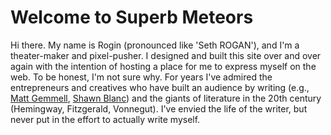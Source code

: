 # Welcome to Superb Meteors

Hi there. My name is Rogin (pronounced like 'Seth ROGAN'), and I'm a theater-maker and pixel-pusher. I designed and built this site over and over again with the intention of hosting a place for me to express myself on the web. To be honest, I'm not sure why. For years I've admired the entrepreneurs and creatives who have built an audience by writing (e.g., [Matt Gemmell](http://mattgemmell.com), [Shawn Blanc](http://shawnblanc.net)) and the giants of literature in the 20th century (Hemingway, Fitzgerald, Vonnegut). I've envied the life of the writer, but never put in the effort to actually write myself.

